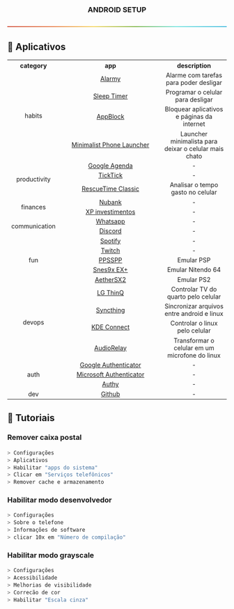 <a name="TOC"></a>

<h3 align="center">
  ANDROID SETUP
</h3>

<a href="#"><img src="../../.github/images/divider.png" /></a>

## :trumpet: Aplicativos

<!-- <DYNFIELD:ANDROID_APPS> -->
<table>
  <tr>
    <th width="120">category</th>
    <th width="600">app</th>
    <th width="300">description</th>
  </tr>
  <tr>
    <td rowspan="4" align="center">habits</td>
    <td align="center"><a href="https://play.google.com/store/apps/details?id=droom.sleepIfUCan">Alarmy</a></td>
    <td align="center">Alarme com tarefas para poder desligar</td>
  </tr>
  <tr>
    <!-- <td align="center">habits</td> -->
    <td align="center"><a href="https://sleep-timer-sleepy-technologies.en.aptoide.com/app">Sleep Timer</a></td>
    <td align="center">Programar o celular para desligar</td>
  </tr>
  <tr>
    <!-- <td align="center">habits</td> -->
    <td align="center"><a href="https://play.google.com/store/apps/details?id=cz.mobilesoft.appblock">AppBlock</a></td>
    <td align="center">Bloquear aplicativos e páginas da internet</td>
  </tr>
  <tr>
    <!-- <td align="center">habits</td> -->
    <td align="center"><a href="https://play.google.com/store/apps/details?id=com.qqlabs.minimalistlauncher">Minimalist Phone Launcher</a></td>
    <td align="center">Launcher minimalista para deixar o celular mais chato</td>
  </tr>
  <tr>
    <td rowspan="3" align="center">productivity</td>
    <td align="center"><a href="https://play.google.com/store/apps/details?id=com.google.android.calendar">Google Agenda</a></td>
    <td align="center">-</td>
  </tr>
  <tr>
    <!-- <td align="center">productivity</td> -->
    <td align="center"><a href="https://play.google.com/store/apps/details?id=com.ticktick.task">TickTick</a></td>
    <td align="center">-</td>
  </tr>
  <tr>
    <!-- <td align="center">productivity</td> -->
    <td align="center"><a href="https://play.google.com/store/apps/details?id=com.rescuetime.android">RescueTime Classic</a></td>
    <td align="center">Analisar o tempo gasto no celular</td>
  </tr>
  <tr>
    <td rowspan="2" align="center">finances</td>
    <td align="center"><a href="https://play.google.com/store/apps/details?id=com.nu.production">Nubank</a></td>
    <td align="center">-</td>
  </tr>
  <tr>
    <!-- <td align="center">finances</td> -->
    <td align="center"><a href="https://play.google.com/store/apps/details?id=br.com.xp.carteira">XP investimentos</a></td>
    <td align="center">-</td>
  </tr>
  <tr>
    <td rowspan="2" align="center">communication</td>
    <td align="center"><a href="https://play.google.com/store/apps/details?id=com.whatsapp">Whatsapp</a></td>
    <td align="center">-</td>
  </tr>
  <tr>
    <!-- <td align="center">communication</td> -->
    <td align="center"><a href="https://play.google.com/store/apps/details?id=com.discord">Discord</a></td>
    <td align="center">-</td>
  </tr>
  <tr>
    <td rowspan="5" align="center">fun</td>
    <td align="center"><a href="https://play.google.com/store/apps/details?id=com.spotify.music">Spotify</a></td>
    <td align="center">-</td>
  </tr>
  <tr>
    <!-- <td align="center">fun</td> -->
    <td align="center"><a href="https://play.google.com/store/apps/details?id=tv.twitch.android.app">Twitch</a></td>
    <td align="center">-</td>
  </tr>
  <tr>
    <!-- <td align="center">fun</td> -->
    <td align="center"><a href="https://play.google.com/store/apps/details?id=org.ppsspp.ppsspp">PPSSPP</a></td>
    <td align="center">Emular PSP</td>
  </tr>
  <tr>
    <!-- <td align="center">fun</td> -->
    <td align="center"><a href="https://play.google.com/store/apps/details?id=com.explusalpha.Snes9xPlus">Snes9x EX+</a></td>
    <td align="center">Emular Nitendo 64</td>
  </tr>
  <tr>
    <!-- <td align="center">fun</td> -->
    <td align="center"><a href="https://play.google.com/store/apps/details?id=xyz.aethersx2.android">AetherSX2</a></td>
    <td align="center">Emular PS2</td>
  </tr>
  <tr>
    <td rowspan="4" align="center">devops</td>
    <td align="center"><a href="https://play.google.com/store/apps/details?id=com.lgeha.nuts">LG ThinQ</a></td>
    <td align="center">Controlar TV do quarto pelo celular</td>
  </tr>
  <tr>
    <!-- <td align="center">devops</td> -->
    <td align="center"><a href="https://play.google.com/store/apps/details?id=com.nutomic.syncthingandroid">Syncthing</a></td>
    <td align="center">Sincronizar arquivos entre android e linux</td>
  </tr>
  <tr>
    <!-- <td align="center">devops</td> -->
    <td align="center"><a href="https://play.google.com/store/apps/details?id=org.kde.kdeconnect_tp">KDE Connect</a></td>
    <td align="center">Controlar o linux pelo celular</td>
  </tr>
  <tr>
    <!-- <td align="center">devops</td> -->
    <td align="center"><a href="https://play.google.com/store/apps/details?id=com.azefsw.audioconnect">AudioRelay</a></td>
    <td align="center">Transformar o celular em um microfone do linux</td>
  </tr>
  <tr>
    <td rowspan="3" align="center">auth</td>
    <td align="center"><a href="https://play.google.com/store/apps/details?id=com.google.android.apps.authenticator2">Google Authenticator</a></td>
    <td align="center">-</td>
  </tr>
  <tr>
    <!-- <td align="center">auth</td> -->
    <td align="center"><a href="https://play.google.com/store/apps/details?id=com.azure.authenticator">Microsoft Authenticator</a></td>
    <td align="center">-</td>
  </tr>
  <tr>
    <!-- <td align="center">auth</td> -->
    <td align="center"><a href="https://play.google.com/store/apps/details?id=com.authy.authy">Authy</a></td>
    <td align="center">-</td>
  </tr>
  <tr>
    <td rowspan="1" align="center">dev</td>
    <td align="center"><a href="https://play.google.com/store/apps/details?id=com.github.android">Github</a></td>
    <td align="center">-</td>
  </tr>
</table>
<!-- </DYNFIELD:ANDROID_APPS> -->

## :trumpet: Tutoriais

### Remover caixa postal

```bash
> Configurações
> Aplicativos
> Habilitar "apps do sistema"
> Clicar em "Serviços telefônicos"
> Remover cache e armazenamento
```

### Habilitar modo desenvolvedor

```bash
> Configurações
> Sobre o telefone
> Informações de software
> clicar 10x em "Número de compilação"
```

### Habilitar modo grayscale

```bash
> Configurações
> Acessibilidade
> Melhorias de visibilidade
> Correcão de cor
> Habilitar "Escala cinza"
```

